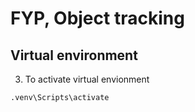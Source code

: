 # FYP, Object tracking
## Virtual environment

3. To activate virtual envionment

```bash
.venv\Scripts\activate
```